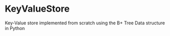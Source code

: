 # KeyValueStore
Key-Value store implemented from scratch using the B+ Tree Data structure in Python
